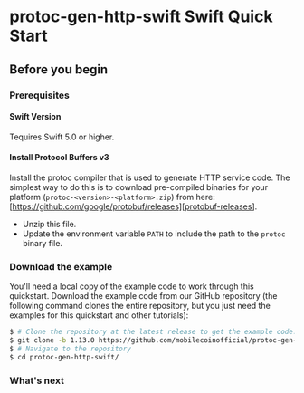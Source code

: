 # protoc-gen-http-swift Swift Quick Start

## Before you begin

### Prerequisites

#### Swift Version

Tequires Swift 5.0 or higher.

#### Install Protocol Buffers v3

Install the protoc compiler that is used to generate HTTP service code. The
simplest way to do this is to download pre-compiled binaries for your
platform (`protoc-<version>-<platform>.zip`) from here:
[https://github.com/google/protobuf/releases][protobuf-releases].

* Unzip this file.
* Update the environment variable `PATH` to include the path to the `protoc`
  binary file.

### Download the example

You'll need a local copy of the example code to work through this quickstart.
Download the example code from our GitHub repository (the following command
clones the entire repository, but you just need the examples for this quickstart
and other tutorials):

```sh
$ # Clone the repository at the latest release to get the example code:
$ git clone -b 1.13.0 https://github.com/mobilecoinofficial/protoc-gen-http-swift
$ # Navigate to the repository
$ cd protoc-gen-http-swift/
```

### What's next

[protobuf-releases]: https://github.com/google/protobuf/releases
[basic-tutorial]: ./basic-tutorial.md
